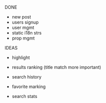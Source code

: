 DONE
* new post
* users signup
* user mgmt
* static i18n strs
* prop mgmt

IDEAS

* highlight

* results ranking (title match more important)
* search history
* favorite marking
* search stats
